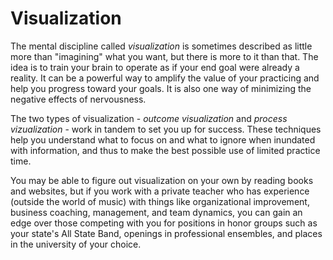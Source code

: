 # Visualization 

The mental discipline called _visualization_ is sometimes described as little more than "imagining" what you want, but there is more to it than that. The idea is to train your brain to operate as if your end goal were already a reality. It can be a powerful way to amplify the value of your practicing and help you progress toward your goals. It is also one way of minimizing the negative effects of nervousness.

The two types of visualization - _outcome visualization_ and _process vizualization_ - work in tandem to set you up for success. These techniques help you understand what to focus on and what to ignore when inundated with information, and thus to make the best possible use of limited practice time. 

You may be able to figure out visualization on your own by reading books and websites, but if you work with a private teacher who has experience (outside the world of music) with things like organizational improvement, business coaching, management, and team dynamics, you can gain an edge over those competing with you for positions in honor groups such as your state's All State Band, openings in professional ensembles, and places in the university of your choice.
